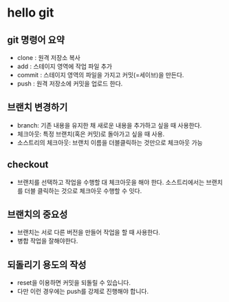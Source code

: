 # hello git

## git 명령어 요약

- clone : 원격 저장소 복사
- add : 스테이지 영역에 작업 파일 추가
- commit : 스테이지 영역의 파일을 가지고 커밋(=세이브)을 만든다.
- push : 원격 저장소에 커밋을 업로드 한다.

## 브랜치 변경하기

- branch: 기존 내용을 유지한 채 새로운 내용을 추가하고 싶을 때 사용한다.
- 체크아웃: 특정 브랜치(혹은 커밋)로 돌아가고 싶을 때 사용.
- 소스트리의 체크아웃: 브랜치 이름을 더블클릭하는 것만으로 체크아웃 가능

## checkout

- 브랜치를 선택하고 작업을 수행할 대 체크아웃을 해야 한다. 소스트리에서는 브랜치를 더블 클릭하는 것으로 체크아웃 수행할 수 잇다.

## 브랜치의 중요성

- 브랜치는 서로 다른 버전을 만들어 작업을 할 때 사용한다.
- 병합 작업을 잘해야한다.

## 되돌리기 용도의 작성

- reset을 이용하면 커밋을 되돌릴 수 있습니다.
- 다만 이런 경우에는 push를 강제로 진행해야 합니다.
